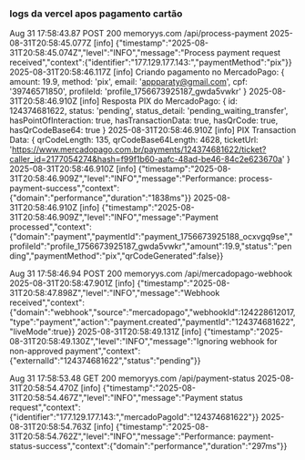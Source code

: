 ### logs da vercel apos pagamento cartão

Aug 31 17:58:43.87
POST
200
memoryys.com
/api/process-payment
2025-08-31T20:58:45.077Z [info] {"timestamp":"2025-08-31T20:58:45.074Z","level":"INFO","message":"Process payment request received","context":{"identifier":"177.129.177.143:","paymentMethod":"pix"}}
2025-08-31T20:58:46.117Z [info] Criando pagamento no MercadoPago: {
amount: 19.9,
method: 'pix',
email: 'appparaty@gmail.com',
cpf: '39746571850',
profileId: 'profile_1756673925187_gwda5vwkr'
}
2025-08-31T20:58:46.910Z [info] Resposta PIX do MercadoPago: {
id: 124374681622,
status: 'pending',
status_detail: 'pending_waiting_transfer',
hasPointOfInteraction: true,
hasTransactionData: true,
hasQrCode: true,
hasQrCodeBase64: true
}
2025-08-31T20:58:46.910Z [info] PIX Transaction Data: {
qrCodeLength: 135,
qrCodeBase64Length: 4628,
ticketUrl: 'https://www.mercadopago.com.br/payments/124374681622/ticket?caller_id=2177054274&hash=f99f1b60-aafc-48ad-be46-84c2e623670a'
}
2025-08-31T20:58:46.910Z [info] {"timestamp":"2025-08-31T20:58:46.909Z","level":"INFO","message":"Performance: process-payment-success","context":{"domain":"performance","duration":"1838ms"}}
2025-08-31T20:58:46.910Z [info] {"timestamp":"2025-08-31T20:58:46.909Z","level":"INFO","message":"Payment processed","context":{"domain":"payment","paymentId":"payment_1756673925188_ocxvgq9se","profileId":"profile_1756673925187_gwda5vwkr","amount":19.9,"status":"pending","paymentMethod":"pix","qrCodeGenerated":false}}

Aug 31 17:58:46.94
POST
200
memoryys.com
/api/mercadopago-webhook 2025-08-31T20:58:47.901Z [info] {"timestamp":"2025-08-31T20:58:47.898Z","level":"INFO","message":"Webhook received","context":{"domain":"webhook","source":"mercadopago","webhookId":124228612017,"type":"payment","action":"payment.created","paymentId":"124374681622","liveMode":true}}
2025-08-31T20:58:49.131Z [info] {"timestamp":"2025-08-31T20:58:49.130Z","level":"INFO","message":"Ignoring webhook for non-approved payment","context":{"externalId":"124374681622","status":"pending"}}

Aug 31 17:58:53.48
GET
200
memoryys.com
/api/payment-status 2025-08-31T20:58:54.470Z [info] {"timestamp":"2025-08-31T20:58:54.467Z","level":"INFO","message":"Payment status request","context":{"identifier":"177.129.177.143:","mercadoPagoId":"124374681622"}}
2025-08-31T20:58:54.763Z [info] {"timestamp":"2025-08-31T20:58:54.762Z","level":"INFO","message":"Performance: payment-status-success","context":{"domain":"performance","duration":"297ms"}}

